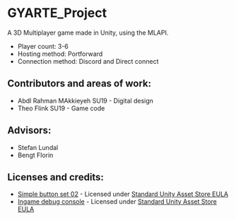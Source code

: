# GYARTE_Project
A 3D Multiplayer game made in Unity, using the MLAPI.

* Player count: 3-6
* Hosting method: Portforward
* Connection method: Discord and Direct connect

## Contributors and areas of work:
* Abdl Rahman MAkkieyeh SU19 - Digital design
* Theo Flink SU19 - Game code

## Advisors:
* Stefan Lundal
* Bengt Florin

## Licenses and credits:
* [Simple button set 02](https://assetstore.unity.com/packages/2d/gui/icons/simple-button-set-02-184903) - Licensed under [Standard Unity Asset Store EULA](https://unity3d.com/legal/as_terms?_ga=2.22746876.651338921.1630315132-656910891.1581321089)
* [Ingame debug console](https://assetstore.unity.com/packages/tools/gui/in-game-debug-console-68068) - Licensed under [Standard Unity Asset Store EULA](https://unity3d.com/legal/as_terms?_ga=2.22746876.651338921.1630315132-656910891.1581321089)
